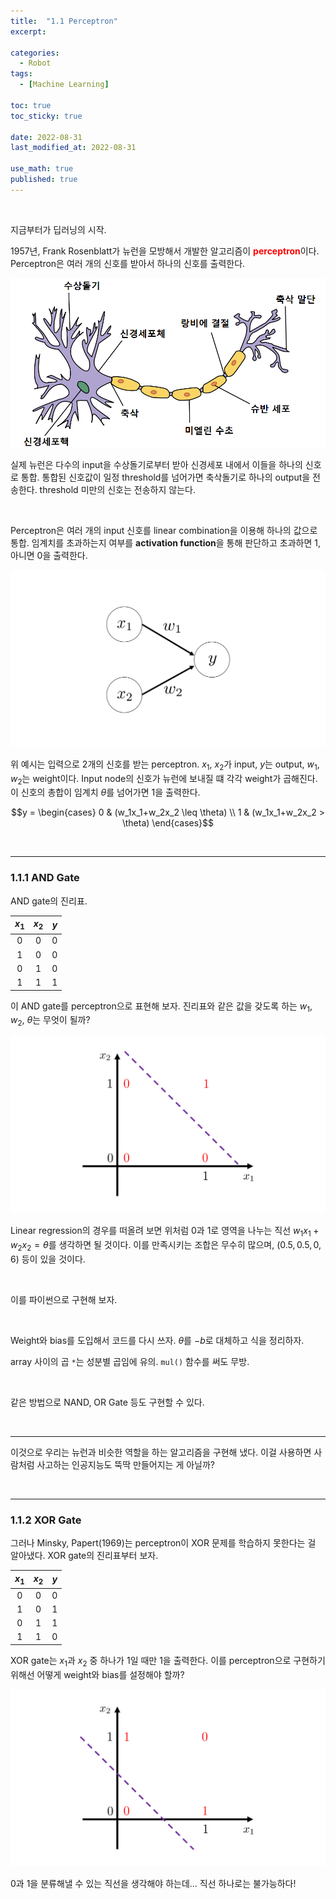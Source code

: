 ```yaml
---
title:  "1.1 Perceptron"
excerpt: 

categories:
  - Robot
tags:
  - [Machine Learning]

toc: true
toc_sticky: true
 
date: 2022-08-31
last_modified_at: 2022-08-31

use_math: true
published: true
---
```


<br>

지금부터가 딥러닝의 시작.

1957년, Frank Rosenblatt가 뉴런을 모방해서 개발한 알고리즘이 <span style="color:red">**perceptron**</span>이다. Perceptron은 여러 개의 신호를 받아서 하나의 신호를 출력한다.

<p align="center"><img src="/assets/image/machine_learning/dl/ch1/220903_1.png" width="" height="" title="" alt=""><br/></p>

실제 뉴런은 다수의 input을 수상돌기로부터 받아 신경세포 내에서 이들을 하나의 신호로 통합. 통합된 신호값이 일정 threshold를 넘어가면 축삭돌기로 하나의 output을 전송한다. threshold 미만의 신호는 전송하지 않는다.

<br>

Perceptron은 여러 개의 input 신호를 linear combination을 이용해 하나의 값으로 통합. 임계치를 초과하는지 여부를 **activation function**을 통해 판단하고 초과하면 1, 아니면 0을 출력한다.

<p align="center"><img src="/assets/image/machine_learning/dl/ch1/220903_2.svg" width="" height="" title="" alt=""><br/></p>

위 예시는 입력으로 2개의 신호를 받는 perceptron. $x_1$, $x_2$가 input, $y$는 output, $w_1$, $w_2$는 weight이다. Input node의 신호가 뉴런에 보내질 떄 각각 weight가 곱해진다. 이 신호의 총합이 임계치 $\theta$를 넘어가면 1을 출력한다.

$$y = \begin{cases}
0 & (w_1x_1+w_2x_2 \leq \theta) \\
1 & (w_1x_1+w_2x_2 > \theta)
\end{cases}$$

<br>

***

### 1.1.1 AND Gate

AND gate의 진리표.

|$x_1$|$x_2$|$y$|
|:---:|:---:|:---:|
|0|0|0|
|1|0|0|
|0|1|0|
|1|1|1|

이 AND gate를 perceptron으로 표현해 보자. 진리표와 같은 값을 갖도록 하는 $w_1$, $w_2$, $\theta$는 무엇이 될까?

<p align="center"><img src="/assets/image/machine_learning/dl/ch1/220903_3.svg" width="" height="" title="" alt=""><br/></p>

Linear regression의 경우를 떠올려 보면 위처럼 0과 1로 영역을 나누는 직선 $w_1x_1+w_2x_2 = \theta$를 생각하면 될 것이다. 이를 만족시키는 조합은 무수히 많으며, $(0.5, 0.5, 0,6)$ 등이 있을 것이다.

<br>

이를 파이썬으로 구현해 보자.

<script src="https://gist.github.com/younghwanJoo1608/88cf37576433ce1000c115834e1e74d4.js"></script>

<br>

Weight와 bias를 도입해서 코드를 다시 쓰자. $\theta$를 $-b$로 대체하고 식을 정리하자.

<script src="https://gist.github.com/younghwanJoo1608/4fdb8731d897c39ab4046b9e736923f9.js"></script>

array 사이의 곱 `*`는 성분별 곱임에 유의. `mul()` 함수를 써도 무방.

<br>

같은 방법으로 NAND, OR Gate 등도 구현할 수 있다.

<br>

***

이것으로 우리는 뉴런과 비슷한 역할을 하는 알고리즘을 구현해 냈다. 이걸 사용하면 사람처럼 사고하는 인공지능도 뚝딱 만들어지는 게 아닐까?

<br>

***

### 1.1.2 XOR Gate

그러나 Minsky, Papert(1969)는 perceptron이 XOR 문제를 학습하지 못한다는 걸 알아냈다. XOR gate의 진리표부터 보자.

|$x_1$|$x_2$|$y$|
|:---:|:---:|:---:|
|0|0|0|
|1|0|1|
|0|1|1|
|1|1|0|

XOR gate는 $x_1$과 $x_2$ 중 하나가 1일 때만 1을 출력한다. 이를 perceptron으로 구현하기 위해선 어떻게 weight와 bias를 설정해야 할까?

<p align="center"><img src="/assets/image/machine_learning/dl/ch1/220903_4.svg" width="" height="" title="" alt=""><br/></p>

0과 1을 분류해낼 수 있는 직선을 생각해야 하는데... 직선 하나로는 불가능하다!